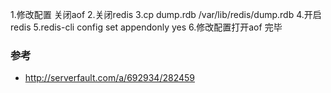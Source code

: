 1.修改配置 关闭aof
2.关闭redis
3.cp dump.rdb /var/lib/redis/dump.rdb
4.开启redis
5.redis-cli config set appendonly yes
6.修改配置打开aof
完毕

### 参考
* http://serverfault.com/a/692934/282459